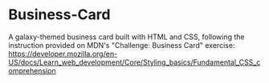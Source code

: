# Business-Card

A galaxy-themed business card built with HTML and CSS, following the instruction provided on MDN's "Challenge: Business Card" exercise:
https://developer.mozilla.org/en-US/docs/Learn_web_development/Core/Styling_basics/Fundamental_CSS_comprehension
